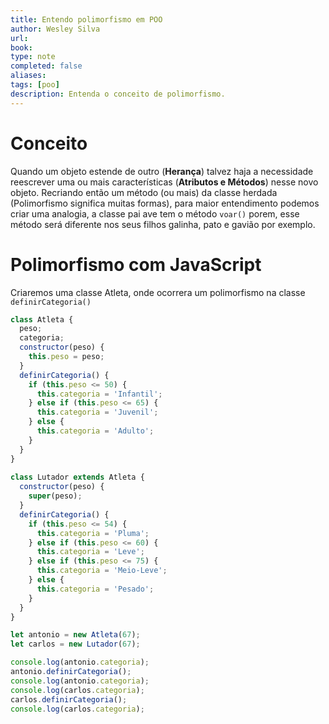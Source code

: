 ```yaml
---
title: Entendo polimorfismo em POO
author: Wesley Silva
url:
book:
type: note
completed: false
aliases:
tags: [poo]
description: Entenda o conceito de polimorfismo. 
---
```

# Conceito
Quando um objeto estende de outro (**Herança**) talvez haja a necessidade reescrever uma ou mais características (**Atributos e Métodos**) nesse novo objeto. Recriando então um método (ou mais) da classe herdada (Polimorfismo significa muitas formas), para maior entendimento podemos criar uma analogia, a classe pai ave tem o método `voar()` porem, esse método será diferente nos seus filhos galinha, pato e gavião por exemplo.

# Polimorfismo com JavaScript
Criaremos uma classe Atleta, onde ocorrera um polimorfismo na classe `definirCategoria()`

```js
class Atleta {
  peso;
  categoria;
  constructor(peso) {
    this.peso = peso;
  }
  definirCategoria() {
    if (this.peso <= 50) {
      this.categoria = 'Infantil';
    } else if (this.peso <= 65) {
      this.categoria = 'Juvenil';
    } else {
      this.categoria = 'Adulto';
    }
  }
}
  
class Lutador extends Atleta {
  constructor(peso) {
    super(peso);
  }
  definirCategoria() {
    if (this.peso <= 54) {
      this.categoria = 'Pluma';
    } else if (this.peso <= 60) {
      this.categoria = 'Leve';
    } else if (this.peso <= 75) {
      this.categoria = 'Meio-Leve';
    } else {
      this.categoria = 'Pesado';
    }
  }
}

let antonio = new Atleta(67);
let carlos = new Lutador(67);

console.log(antonio.categoria);
antonio.definirCategoria();
console.log(antonio.categoria);
console.log(carlos.categoria);
carlos.definirCategoria();
console.log(carlos.categoria);
```